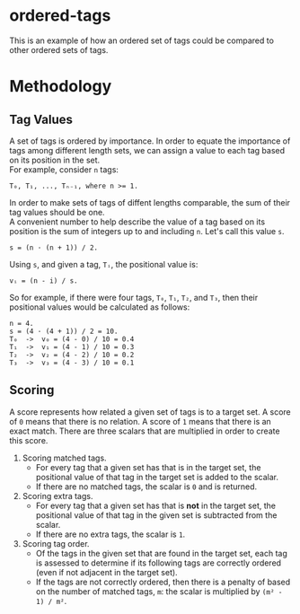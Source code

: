 # ordered-tags

This is an example of how an ordered set of tags could be compared to other ordered sets of tags.

# Methodology

## Tag Values

A set of tags is ordered by importance. In order to equate the importance of tags among different length sets, we can assign a value to each tag based on its position in the set.  
For example, consider `n` tags:

```
T₀, T₁, ..., Tₙ₋₁, where n >= 1.
```

In order to make sets of tags of diffent lengths comparable, the sum of their tag values should be one.  
A convenient number to help describe the value of a tag based on its position is the sum of integers up to and including `n`. Let's call this value `s`.

```
s = (n · (n + 1)) / 2.
```

Using `s`, and given a tag, `Tᵢ`, the positional value is:

```
vᵢ = (n - i) / s.
```

So for example, if there were four tags, `T₀`, `T₁`, `T₂`, and `T₃`, then their positional values would be calculated as follows:

```
n = 4.
s = (4 · (4 + 1)) / 2 = 10.
T₀  ->  v₀ = (4 - 0) / 10 = 0.4
T₁  ->  v₁ = (4 - 1) / 10 = 0.3
T₂  ->  v₂ = (4 - 2) / 10 = 0.2
T₃  ->  v₃ = (4 - 3) / 10 = 0.1
```

## Scoring

A score represents how related a given set of tags is to a target set. A score of `0` means that there is no relation. A score of `1` means that there is an exact match. There are three scalars that are multiplied in order to create this score.

1. Scoring matched tags.
   - For every tag that a given set has that is in the target set, the positional value of that tag in the target set is added to the scalar.
   - If there are no matched tags, the scalar is `0` and is returned.
2. Scoring extra tags.
   - For every tag that a given set has that is **not** in the target set, the positional value of that tag in the given set is subtracted from the scalar.
   - If there are no extra tags, the scalar is `1`.
3. Scoring tag order.
   - Of the tags in the given set that are found in the target set, each tag is assessed to determine if its following tags are correctly ordered (even if not adjacent in the target set).
   - If the tags are not correctly ordered, then there is a penalty of based on the number of matched tags, `m`: the scalar is multiplied by `(m² - 1) / m²`.
